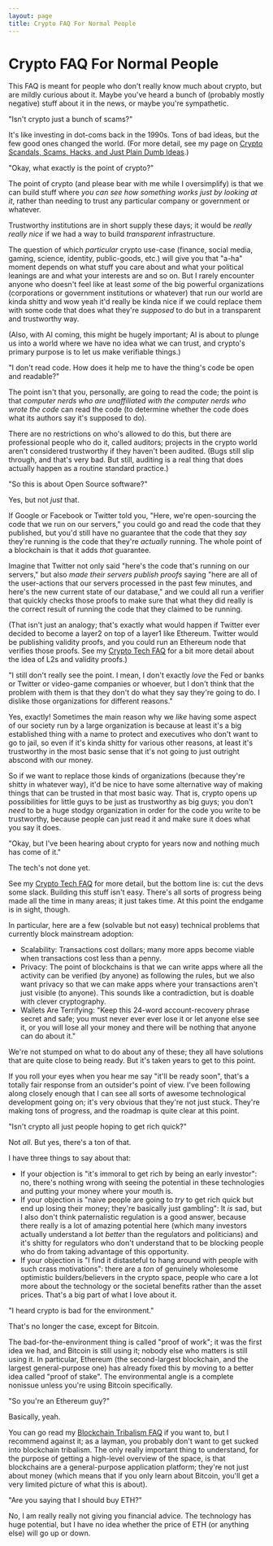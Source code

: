 ```yaml
---
layout: page
title: Crypto FAQ For Normal People
---
```

# Crypto FAQ For Normal People

This FAQ is meant for people who don't really know much about crypto, but are mildly curious about it. Maybe you've heard a bunch of (probably mostly negative) stuff about it in the news, or maybe you're sympathetic.


"Isn't crypto just a bunch of scams?"

It's like investing in dot-coms back in the 1990s. Tons of bad ideas, but the few good ones changed the world. (For more detail, see my page on [Crypto Scandals, Scams, Hacks, and Just Plain Dumb Ideas](/pages/crypto-scandals/).)


"Okay, what exactly is the point of crypto?"

The point of crypto (and please bear with me while I oversimplify) is that we can build stuff where *you can see how something works just by looking at it*, rather than needing to trust any particular company or government or whatever.

Trustworthy institutions are in short supply these days; it would be *really really nice* if we had a way to build *transparent* infrastructure.

The question of which *particular* crypto use-case (finance, social media, gaming, science, identity, public-goods, etc.) will give you that "a-ha" moment depends on what stuff you care about and what your political leanings are and what your interests are and so on. But I rarely encounter anyone who doesn't feel like at least *some* of the big powerful organizations (corporations or government institutions or whatever) that run our world are kinda shitty and wow yeah it'd really be kinda nice if we could replace them with some code that does what they're *supposed* to do but in a transparent and trustworthy way.

(Also, with AI coming, this might be hugely important; AI is about to plunge us into a world where we have no idea what we can trust, and crypto's primary purpose is to let us make verifiable things.)


"I don't read code. How does it help me to have the thing's code be open and readable?"

The point isn't that you, personally, are going to read the code; the point is that *computer nerds who are unaffiliated with the computer nerds who wrote the code* can read the code (to determine whether the code does what its authors say it's supposed to do).

There are no restrictions on who's allowed to do this, but there are professional people who do it, called auditors; projects in the crypto world aren't considered trustworthy if they haven't been audited. (Bugs still slip through, and that's very bad. But still, auditing is a real thing that does actually happen as a routine standard practice.)


"So this is about Open Source software?"

Yes, but not *just* that.

If Google or Facebook or Twitter told you, "Here, we're open-sourcing the code that we run on our servers," you could go and read the code that they published, but you'd still have no guarantee that the code that they *say* they're running is the code that they're *actually* running. The whole point of a blockchain is that it adds *that* guarantee.

Imagine that Twitter not only said "here's the code that's running on our servers," but also *made their servers publish proofs* saying "here are all of the user-actions that our servers processed in the past few minutes, and here's the new current state of our database," and we could all run a verifier that quickly checks those proofs to make sure that what they did really is the correct result of running the code that they claimed to be running.

(That isn't just an analogy; that's exactly what would happen if Twitter ever decided to become a layer2 on top of a layer1 like Ethereum. Twitter would be publishing validity proofs, and you could run an Ethereum node that verifies those proofs. See my [Crypto Tech FAQ](/pages/crypto-tech/) for a bit more detail about the idea of L2s and validity proofs.)


"I still don't really see the point. I mean, I don't exactly *love* the Fed or banks or Twitter or video-game companies or whoever, but I don't think that the problem with them is that they don't do what they say they're going to do. I dislike those organizations for different reasons."

Yes, exactly! Sometimes the main reason why we *like* having some aspect of our society run by a large organization is because at least it's a big established thing with a name to protect and executives who don't want to go to jail, so even if it's kinda shitty for various other reasons, at least it's trustworthy in the most basic sense that it's not going to just outright abscond with our money.

So if we want to replace those kinds of organizations (because they're shitty in whatever way), it'd be nice to have some alternative way of making things that can be trusted in that most basic way. That is, crypto opens up possibilities for little guys to be just as trustworthy as big guys; you don't *need* to be a huge stodgy organization in order for the code you write to be trustworthy, because people can just read it and make sure it does what you say it does.


"Okay, but I've been hearing about crypto for years now and nothing much has come of it."

The tech's not done yet.

See my [Crypto Tech FAQ](/pages/crypto-tech/) for more detail, but the bottom line is: cut the devs some slack. Building this stuff isn't easy. There's all sorts of progress being made all the time in many areas; it just takes time. At this point the endgame is in sight, though.

In particular, here are a few (solvable but not easy) technical problems that currently block mainstream adoption:
  - Scalability: Transactions cost dollars; many more apps become viable when transactions cost less than a penny.
  - Privacy: The point of blockchains is that we can write apps where all the activity can be verified (by anyone) as following the rules, but we also want privacy so that we can make apps where your transactions aren't just visible (to anyone). This sounds like a contradiction, but is doable with clever cryptography.
  - Wallets Are Terrifying: "Keep this 24-word account-recovery phrase secret and safe; you must never ever ever lose it or let anyone else see it, or you will lose all your money and there will be nothing that anyone can do about it."

We're not stumped on what to do about any of these; they all have solutions that are quite close to being ready. But it's taken years to get to this point.

If you roll your eyes when you hear me say "it'll be ready soon", that's a totally fair response from an outsider's point of view. I've been following along closely enough that I can see all sorts of awesome technological development going on; it's very obvious that they're not just stuck. They're making tons of progress, and the roadmap is quite clear at this point.


"Isn't crypto all just people hoping to get rich quick?"

Not *all*. But yes, there's a ton of that.

I have three things to say about that:
  - If your objection is "it's immoral to get rich by being an early investor": no, there's nothing wrong with seeing the potential in these technologies and putting your money where your mouth is.
  - If your objection is "naive people are going to *try* to get rich quick but end up losing their money; they're basically just gambling": It *is* sad, but I also don't think paternalistic regulation is a good answer, because there really is a lot of amazing potential here (which many investors actually understand a lot *better* than the regulators and politicians) and it's shitty for regulators who don't understand that to be blocking people who do from taking advantage of this opportunity.
  - If your objection is "I find it distasteful to hang around with people with such crass motivations": there are a *ton* of genuinely wholesome optimistic builders/believers in the crypto space, people who care a lot more about the technology or the societal benefits rather than the asset prices. That's a big part of what I love about it.


"I heard crypto is bad for the environment."

That's no longer the case, except for Bitcoin.

The bad-for-the-environment thing is called "proof of work"; it was the first idea we had, and Bitcoin is still using it; nobody else who matters is still using it. In particular, Ethereum (the second-largest blockchain, and the largest general-purpose one) has already fixed this by moving to a better idea called "proof of stake". The environmental angle is a complete nonissue unless you're using Bitcoin specifically.


"So you're an Ethereum guy?"

Basically, yeah.

You can go read my [Blockchain Tribalism FAQ](/pages/blockchain-tribalism/) if you want to, but I recommend against it; as a layman, you probably don't want to get sucked into blockchain tribalism. The only really important thing to understand, for the purpose of getting a high-level overview of the space, is that blockchains are a general-purpose application platform; they're not just about money (which means that if you only learn about Bitcoin, you'll get a very limited picture of what this is about).


"Are you saying that I should buy ETH?"

No, I am really really not giving you financial advice. The technology has huge potential, but I have no idea whether the price of ETH (or anything else) will go up or down.
